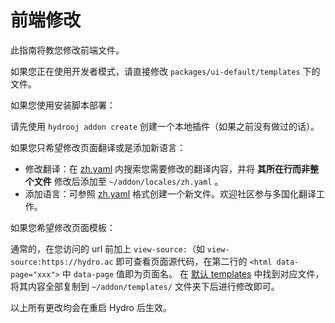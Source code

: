 # 前端修改

此指南将教您修改前端文件。

如果您正在使用开发者模式，请直接修改 `packages/ui-default/templates` 下的文件。

如果您使用安装脚本部署：

请先使用 `hydrooj addon create` 创建一个本地插件（如果之前没有做过的话）。

如果您只希望修改页面翻译或是添加新语言：

- 修改翻译：在 [zh.yaml](https://github.com/hydro-dev/Hydro/blob/master/packages/ui-default/locales/zh.yaml) 内搜索您需要修改的翻译内容，并将 **其所在行而非整个文件** 修改后添加至 `~/addon/locales/zh.yaml` 。
- 添加语言：可参照 [zh.yaml](https://github.com/hydro-dev/Hydro/blob/master/packages/ui-default/locales/zh.yaml) 格式创建一个新文件。欢迎社区参与多国化翻译工作。

如果您希望修改页面模板：

通常的，在您访问的 url 前加上 `view-source:`（如 `view-source:https://hydro.ac` 即可查看页面源代码，在第二行的 `<html data-page="xxx">` 中 `data-page` 值即为页面名。
在 [默认 templates](https://github.com/hydro-dev/Hydro/tree/master/packages/ui-default/templates) 中找到对应文件，将其内容全部复制到 `~/addon/templates/` 文件夹下后进行修改即可。

以上所有更改均会在重启 Hydro 后生效。
